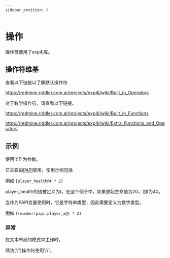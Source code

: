 ```yaml
---
sidebar_position: 6
---
```


# 操作

操作符使用了exp4j库。

## 操作符维基

查看以下链接以了解默认操作符

https://redmine.riddler.com.ar/projects/exp4j/wiki/Built_in_Operators

对于数学操作符，请查看以下链接。

https://redmine.riddler.com.ar/projects/exp4j/wiki/Built_in_Functions

https://redmine.riddler.com.ar/projects/exp4j/wiki/Extra_Functions_and_Operators


## 示例

使用't'作为参数。

它主要由[PAPI](placeholders.md)使用，使用示例包括

例如 `[player_health@t * 2]`

player_health的值被定义为t，在这个例子中，如果原始生命值为20，则t为40。

当作为PAPI变量使用时，它是字符串类型，因此需要定义为数字类型。

例如 `[(number)papi:player_x@t * 2]`

### 异常

在文本布局的模式中工作时，

除法('/')操作符使用'//'。
